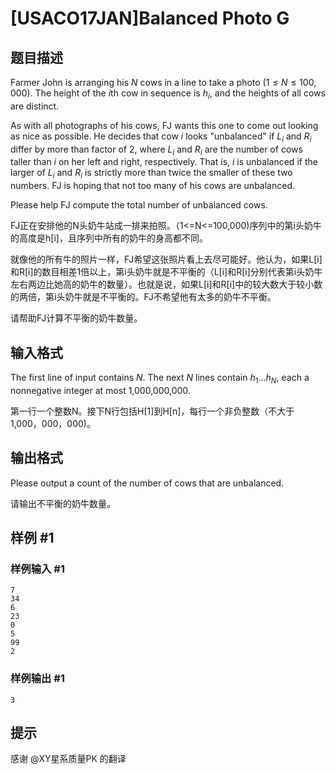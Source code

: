 # [USACO17JAN]Balanced Photo G

## 题目描述

Farmer John is arranging his $N$ cows in a line to take a photo ($1 \leq N \leq 100,000$). The height of the $i$th cow in sequence is $h_i$, and the heights of all cows are distinct.

As with all photographs of his cows, FJ wants this one to come out looking as nice as possible. He decides that cow $i$ looks "unbalanced" if $L_i$ and $R_i$ differ by more than factor of 2, where $L_i$ and $R_i$ are the number of cows taller than $i$ on her left and right, respectively. That is, $i$ is unbalanced if the larger of $L_i$ and $R_i$ is strictly more than twice the smaller of these two numbers. FJ is hoping that not too many of his cows are unbalanced.

Please help FJ compute the total number of unbalanced cows.


FJ正在安排他的N头奶牛站成一排来拍照。（1<=N<=100,000)序列中的第i头奶牛的高度是h[i]，且序列中所有的奶牛的身高都不同。


就像他的所有牛的照片一样，FJ希望这张照片看上去尽可能好。他认为，如果L[i]和R[i]的数目相差1倍以上，第i头奶牛就是不平衡的（L[i]和R[i]分别代表第i头奶牛左右两边比她高的奶牛的数量）。也就是说，如果L[i]和R[i]中的较大数大于较小数的两倍，第i头奶牛就是不平衡的。FJ不希望他有太多的奶牛不平衡。


请帮助FJ计算不平衡的奶牛数量。


## 输入格式

The first line of input contains $N$.  The next $N$ lines contain $h_1 \ldots h_N$, each a nonnegative integer at most 1,000,000,000.

第一行一个整数N。接下N行包括H[1]到H[n]，每行一个非负整数（不大于1,000，000，000)。


## 输出格式

Please output a count of the number of cows that are unbalanced.

请输出不平衡的奶牛数量。


## 样例 #1

### 样例输入 #1
```
7
34
6
23
0
5
99
2
```

### 样例输出 #1

```
3
```

## 提示

感谢 @XY星系质量PK  的翻译

